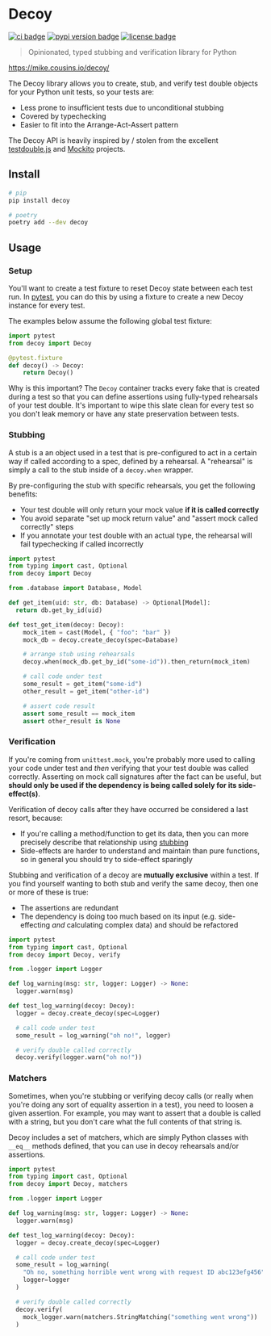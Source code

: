 # Decoy

[![ci badge][]][ci]
[![pypi version badge][]][pypi]
[![license badge][]][license]

[ci]: https://github.com/mcous/decoy/actions
[ci badge]: https://flat.badgen.net/github/checks/mcous/decoy/main
[pypi]: https://pypi.org/project/decoy/
[pypi version badge]: https://flat.badgen.net/pypi/v/decoy
[license]: https://github.com/mcous/decoy/blob/main/LICENSE
[license badge]: https://flat.badgen.net/github/license/mcous/decoy

> Opinionated, typed stubbing and verification library for Python

<https://mike.cousins.io/decoy/>

The Decoy library allows you to create, stub, and verify test double objects for your Python unit tests, so your tests are:

-   Less prone to insufficient tests due to unconditional stubbing
-   Covered by typechecking
-   Easier to fit into the Arrange-Act-Assert pattern

The Decoy API is heavily inspired by / stolen from the excellent [testdouble.js][] and [Mockito][] projects.

[testdouble.js]: https://github.com/testdouble/testdouble.js
[mockito]: https://site.mockito.org/

## Install

```bash
# pip
pip install decoy

# poetry
poetry add --dev decoy
```

## Usage

### Setup

You'll want to create a test fixture to reset Decoy state between each test run. In [pytest][], you can do this by using a fixture to create a new Decoy instance for every test.

The examples below assume the following global test fixture:

```python
import pytest
from decoy import Decoy

@pytest.fixture
def decoy() -> Decoy:
    return Decoy()
```

Why is this important? The `Decoy` container tracks every fake that is created during a test so that you can define assertions using fully-typed rehearsals of your test double. It's important to wipe this slate clean for every test so you don't leak memory or have any state preservation between tests.

[pytest]: https://docs.pytest.org/

### Stubbing

A stub is a an object used in a test that is pre-configured to act in a certain way if called according to a spec, defined by a rehearsal. A "rehearsal" is simply a call to the stub inside of a `decoy.when` wrapper.

By pre-configuring the stub with specific rehearsals, you get the following benefits:

-   Your test double will only return your mock value **if it is called correctly**
-   You avoid separate "set up mock return value" and "assert mock called correctly" steps
-   If you annotate your test double with an actual type, the rehearsal will fail typechecking if called incorrectly

```python
import pytest
from typing import cast, Optional
from decoy import Decoy

from .database import Database, Model

def get_item(uid: str, db: Database) -> Optional[Model]:
  return db.get_by_id(uid)

def test_get_item(decoy: Decoy):
    mock_item = cast(Model, { "foo": "bar" })
    mock_db = decoy.create_decoy(spec=Database)

    # arrange stub using rehearsals
    decoy.when(mock_db.get_by_id("some-id")).then_return(mock_item)

    # call code under test
    some_result = get_item("some-id")
    other_result = get_item("other-id")

    # assert code result
    assert some_result == mock_item
    assert other_result is None
```

### Verification

If you're coming from `unittest.mock`, you're probably more used to calling your code under test and _then_ verifying that your test double was called correctly. Asserting on mock call signatures after the fact can be useful, but **should only be used if the dependency is being called solely for its side-effect(s)**.

Verification of decoy calls after they have occurred be considered a last resort, because:

-   If you're calling a method/function to get its data, then you can more precisely describe that relationship using [stubbing](#stubbing)
-   Side-effects are harder to understand and maintain than pure functions, so in general you should try to side-effect sparingly

Stubbing and verification of a decoy are **mutually exclusive** within a test. If you find yourself wanting to both stub and verify the same decoy, then one or more of these is true:

-   The assertions are redundant
-   The dependency is doing too much based on its input (e.g. side-effecting _and_ calculating complex data) and should be refactored

```python
import pytest
from typing import cast, Optional
from decoy import Decoy, verify

from .logger import Logger

def log_warning(msg: str, logger: Logger) -> None:
  logger.warn(msg)

def test_log_warning(decoy: Decoy):
  logger = decoy.create_decoy(spec=Logger)

  # call code under test
  some_result = log_warning("oh no!", logger)

  # verify double called correctly
  decoy.verify(logger.warn("oh no!"))
```

### Matchers

Sometimes, when you're stubbing or verifying decoy calls (or really when you're doing any sort of equality assertion in a test), you need to loosen a given assertion. For example, you may want to assert that a double is called with a string, but you don't care what the full contents of that string is.

Decoy includes a set of matchers, which are simply Python classes with `__eq__` methods defined, that you can use in decoy rehearsals and/or assertions.

```python
import pytest
from typing import cast, Optional
from decoy import Decoy, matchers

from .logger import Logger

def log_warning(msg: str, logger: Logger) -> None:
  logger.warn(msg)

def test_log_warning(decoy: Decoy):
  logger = decoy.create_decoy(spec=Logger)

  # call code under test
  some_result = log_warning(
    "Oh no, something horrible went wrong with request ID abc123efg456",
    logger=logger
  )

  # verify double called correctly
  decoy.verify(
    mock_logger.warn(matchers.StringMatching("something went wrong"))
  )
```
